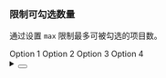 ### 限制可勾选数量

通过设置 `max` 限制最多可被勾选的项目数。

<div class="cell-demo vp-raw">
  <yc-space
    direction="vertical"
    size="large">
    <yc-checkbox-group
      :max="2"
      v-model="value1"
      :options="plainOptions" />
    <yc-checkbox-group
      :max="2"
      :default-value="['1']">
      <yc-checkbox
        value="1"
        disabled
        >Option 1</yc-checkbox
      >
      <yc-checkbox value="2">Option 2</yc-checkbox>
      <yc-checkbox value="3">Option 3</yc-checkbox>
      <yc-checkbox value="4">Option 4</yc-checkbox>
    </yc-checkbox-group>
  </yc-space>
</div>

<script setup>
import { ref } from 'vue';
const value1 = ref(['Plain 1']);
const plainOptions = ['Plain 1', 'Plain 2', 'Plain 3', 'Plain 4'];
</script>
<details>

<summary>
 <button class="code-btn"  >
    <icon-code />
 </button>
</summary>

```vue
<template>
  <yc-space
    direction="vertical"
    size="large">
    <yc-checkbox-group
      :max="2"
      v-model="value1"
      :options="plainOptions" />
    <yc-checkbox-group
      :max="2"
      :default-value="['1']">
      <yc-checkbox
        value="1"
        disabled
        >Option 1</yc-checkbox
      >
      <yc-checkbox value="2">Option 2</yc-checkbox>
      <yc-checkbox value="3">Option 3</yc-checkbox>
      <yc-checkbox value="4">Option 4</yc-checkbox>
    </yc-checkbox-group>
  </yc-space>
</template>

<script setup>
import { ref } from 'vue';
const value1 = ref(['Plain 1']);
const plainOptions = ['Plain 1', 'Plain 2', 'Plain 3', 'Plain 4'];
</script>
```

</details>
